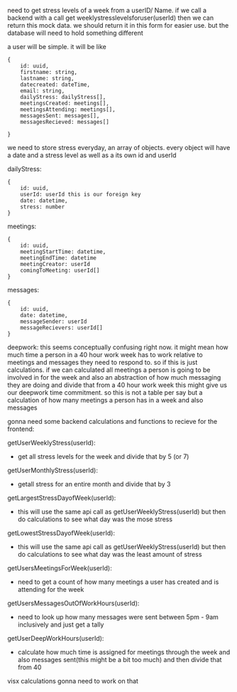 need to get stress levels of a week from a userID/ Name. if we call a backend with a call get weeklystresslevelsforuser(userId)
then we can return this mock data. we should return it in this form for easier use. but the database will need to hold something different

a user will be simple. it will be like

    {
        id: uuid,
        firstname: string,
        lastname: string,
        datecreated: dateTime,
        email: string,
        dailyStress: dailyStress[],
        meetingsCreated: meetings[],
        meetingsAttending: meetings[],
        messagesSent: messages[],
        messagesRecieved: messages[]

    }

we need to store stress everyday, an array of objects. every object will have a date and a stress level as well as a its own id and userId

dailyStress:

    {
        id: uuid,
        userId: userId this is our foreign key
        date: datetime,
        stress: number
    }

meetings:

    {
        id: uuid,
        meetingStartTime: datetime,
        meetingEndTime: datetime
        meetingCreator: userId
        comingToMeeting: userId[]
    }

messages:

    {
        id: uuid,
        date: datetime,
        messageSender: userId
        messageRecievers: userId[]
    }

deepwork:
this seems conceptually confusing right now. it might mean how much time a person in a 40 hour work week has to work relative to meetings and messages they need to respond to. so if this is just calculations. if we can calculated all meetings a person is going to be involved in for the week and also an abstraction of how much messaging they are doing and divide that from a 40 hour work week this might give us our deepwork time commitment. so this is not a table per say but a calculation of how many meetings a person has in a week and also messages

gonna need some backend calculations and functions to recieve for the frontend:

getUserWeeklyStress(userId):

- get all stress levels for the week and divide that by 5 (or 7)

getUserMonthlyStress(userId):

- getall stress for an entire month and divide that by 3

getLargestStressDayofWeek(userId):

- this will use the same api call as getUserWeeklyStress(userId) but then do calculations to see what day was the mose stress

getLowestStressDayofWeek(userId):

- this will use the same api call as getUserWeeklyStress(userId) but then do calculations to see what day was the least amount of stress

getUsersMeetingsForWeek(userId):

- need to get a count of how many meetings a user has created and is attending for the week

getUsersMessagesOutOfWorkHours(userId):

- need to look up how many messages were sent between 5pm - 9am inclusively and just get a tally

getUserDeepWorkHours(userId):

- calculate how much time is assigned for meetings through the week and also messages sent(this might be a bit too much) and then divide that from 40

visx calculations gonna need to work on that
